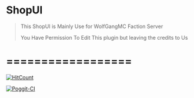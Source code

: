 # ShopUI

>This ShopUI is Mainly Use for WolfGangMC Faction Server
>
>
>You Have Permission To Edit This plugin but leaving the credits to Us
# ==================
[![HitCount](http://hits.dwyl.io/wolfkid20044/https://github.com/FutureDeveloperZ/WolfGangShopUI.svg)](http://hits.dwyl.io/wolfkid20044/https://github.com/FutureDeveloperZ/WolfGangShopUI)

[![Poggit-CI](https://poggit.pmmp.io/ci.shield/FutureDeveloperZ/WolfGangShopUI/WolfGangShopUI)](https://poggit.pmmp.io/ci/FutureDeveloperZ/WolfGangShopUI)
